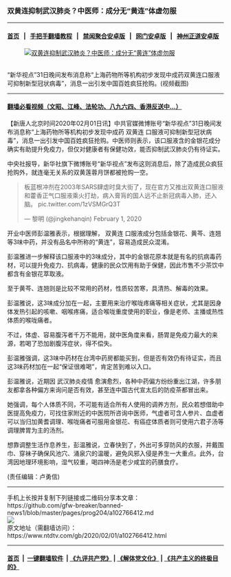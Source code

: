 ### 双黄连抑制武汉肺炎？中医师：成分无“黄连”体虚勿服
------------------------

#### [首页](https://github.com/gfw-breaker/banned-news1/blob/master/README.md) &nbsp;&nbsp;|&nbsp;&nbsp; [手把手翻墙教程](https://github.com/gfw-breaker/guides/wiki) &nbsp;&nbsp;|&nbsp;&nbsp; [禁闻聚合安卓版](https://github.com/gfw-breaker/bn-android) &nbsp;&nbsp;|&nbsp;&nbsp; [网门安卓版](https://github.com/oGate2/oGate) &nbsp;&nbsp;|&nbsp;&nbsp; [神州正道安卓版](https://github.com/SzzdOgate/update) 



<div><div class="featured_image">
 <a href="https://i.ntdtv.com/assets/uploads/2020/02/1-5.jpg" target="_blank">
  <figure>
   <img alt="双黄连抑制武汉肺炎？中医师：成分无“黄连”体虚勿服" src="https://i.ntdtv.com/assets/uploads/2020/02/1-5-600x450.jpg"/>
  </figure><br/>
 </a>
 <span class="caption">
  “新华视点”31日晚间发布消息称“上海药物所等机构初步发现中成药双黄连口服液可抑制新型冠状病毒”，消息一出引发中国百姓疯狂抢购。(视频截图)
 </span>
</div>
</div><hr/>

#### [翻墙必看视频（文昭、江峰、法轮功、八九六四、香港反送中...）](http://167.172.214.107/home.html)

<div><div class="post_content" itemprop="articleBody">
 <p>
  【新唐人北京时间2020年02月01日讯】中共官媒微博账号“新华视点”31日晚间发布消息称“上海药物所等机构初步发现中成药
  <ok href="https://www.ntdtv.com/gb/双黄连.htm">
   双黄连
  </ok>
  口服液可抑制新型冠状病毒”，消息一出引发中国百姓疯狂抢购。中医师则表示，该口服液含的金银花成分确实有助提升免疫力，但仅对健康者有保健功效，能否抑制武汉肺炎仍有待证实。
 </p>
 <p>
  中央社报导，新华社旗下微博账号“新华视点”发布这则消息后，除了造成民众疯狂抢购外，就连毫无关系的双黄莲蓉月饼都被抢购一空。
 </p>
 <blockquote class="twitter-tweet">
  <p dir="ltr" lang="zh">
   板蓝根冲剂在2003年SARS肆虐时臭大街了，现在官方又推出双黄连口服液和藿香正气口服液乘火打劫，病入膏肓的国人远不止新冠病毒入肺，还入脑。
   <ok href="https://t.co/1zVSMGrQ3T">
    pic.twitter.com/1zVSMGrQ3T
   </ok>
  </p>
  <p>
   — 黎明 (@jingkehanqin)
   <ok href="https://twitter.com/jingkehanqin/status/1223423528789270533?ref_src=twsrc%5Etfw">
    February 1, 2020
   </ok>
  </p>
 </blockquote>
 <p>
  <script async="" charset="utf-8" src="https://platform.twitter.com/widgets.js">
  </script>
 </p>
 <p>
  开业中医师彭温雅表示，根据理解，
  <ok href="https://www.ntdtv.com/gb/双黄连.htm">
   双黄连
  </ok>
  口服液成分包括金银花、黄芩、连翘等3味中药，并没有品名中所称的“黄连”，容易造成民众混淆。
 </p>
 <p>
  彭温雅进一步解释该口服液中的3味成分，其中的金银花原本就是有名的抗病毒药材，可以提升免疫力、抗病毒，健康的民众饮用有助于保健，因此市售不少茶饮中都含有金银花萃取液。
 </p>
 <p>
  至于黄芩、连翘则是比较不常用的药材，性质较苦寒，具清热、解毒的效果。
 </p>
 <p>
  彭温雅说，这3味成分加在一起，主要用来治疗喉咙疼痛等相关症状，尤其是因身体发热引起的咳嗽、咽喉疼痛，适合喉咙重度使用的职业，像是老师、主播或热性体质的喉咙痛者。
 </p>
 <p>
  不过，体虚、容易腹泻者千万不能用，就中医角度来看，肠胃是免疫力最大的来源，若喝了恐加剧腹泻症状，得不偿失。
 </p>
 <p>
  彭温雅强调，这3味中药材在台湾中药房都能买到，但是否有效仍有待证实，而且这3味药材加在一起“保证很难喝”，肯定苦到难以入口。
 </p>
 <p>
  彭温雅说，近期因
  <ok href="https://www.ntdtv.com/gb/442749.htm">
   武汉肺炎疫情
  </ok>
  愈演愈烈，各种中药偏方纷纷重出江湖，许多朋友都拿各种偏方来询问是否有效，甚至连中国古代宣太后的防疫茶都冒出来。
 </p>
 <p>
  她强调，每个人体质不同，不可能有适合所有人使用的调养方剂，民众若想借助中医提高免疫力，可找住家附近的中医院所咨询中医师，气虚者可含人参片、血虚者可以当归加黄耆调理、喉咙痛者可服用金银花、有癌症体质者则可使用六君子汤等调理脾胃为主的汤剂。
 </p>
 <p>
  想靠调整生活作息养生，彭温雅说，立春快到了，外出可多穿防风的衣服，并戴围巾、穿袜子确保风池穴、涌泉穴的温暖，避免风邪入侵是养生一大重点。此外，台湾因地理环境影响，湿气较重，喝四神汤是老少咸宜的药膳食疗。
 </p>
 <p>
  (责任编辑：卢勇信)
 </p>
 <div class="single_ad">
 </div>
</div>
</div>
<hr/>
手机上长按并复制下列链接或二维码分享本文章：<br/>
https://github.com/gfw-breaker/banned-news1/blob/master/pages/prog204/a102766412.md <br/>
<a href='https://github.com/gfw-breaker/banned-news1/blob/master/pages/prog204/a102766412.md'><img src='https://github.com/gfw-breaker/banned-news1/blob/master/pages/prog204/a102766412.md.png'/></a> <br/>
原文地址（需翻墙访问）：https://www.ntdtv.com/gb/2020/02/01/a102766412.html


------------------------
#### [首页](https://github.com/gfw-breaker/banned-news1/blob/master/README.md) &nbsp;|&nbsp; [一键翻墙软件](https://github.com/gfw-breaker/nogfw/blob/master/README.md) &nbsp;| [《九评共产党》](https://github.com/gfw-breaker/9ping.md/blob/master/README.md#九评之一评共产党是什么) | [《解体党文化》](https://github.com/gfw-breaker/jtdwh.md/blob/master/README.md) | [《共产主义的终极目的》](https://github.com/gfw-breaker/gczydzjmd.md/blob/master/README.md)


<img src='http://gfw-breaker.win/banned-news/pages/prog204/a102766412.md' width='0px' height='0px'/>